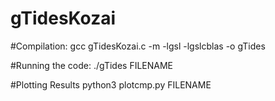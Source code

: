 # gTidesKozai
#Compilation:
gcc gTidesKozai.c -m -lgsl -lgslcblas -o gTides

#Running the code:
./gTides FILENAME

#Plotting Results
python3 plotcmp.py FILENAME
